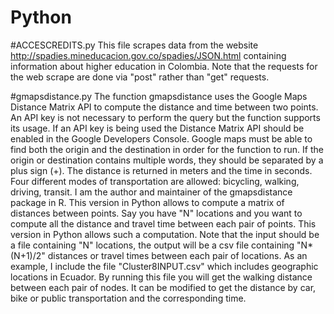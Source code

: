 # Python
#ACCESCREDITS.py
This file scrapes data from the website http://spadies.mineducacion.gov.co/spadies/JSON.html containing information about higher education in Colombia. 
Note that the requests for the web scrape are done via "post" rather than "get" requests. 

#gmapsdistance.py
The function gmapsdistance uses the Google Maps Distance Matrix API to compute the distance and time between two points. An API key is not necessary to perform the query but the function supports its usage. If an API key is being used the Distance Matrix API should be enabled in the Google Developers Console. Google maps must be able to find both the origin and the destination in order for the function to run. If the origin or destination contains multiple words, they should be separated by a plus sign (+). The distance is returned in meters and the time in seconds.
Four different modes of transportation are allowed: bicycling, walking, driving, transit.
I am the author and maintainer of the gmapsdistance package in R. This version in Python allows to compute a matrix of distances between points. Say you have "N" locations and you want to compute all the distance and travel time between each pair of points. This version in Python allows such a computation. Note that the input should be a file containing "N" locations, the output will be a csv file containing "N*(N+1)/2" distances or travel times between each pair of locations. 
As an example, I include the file "Cluster8INPUT.csv" which includes geographic locations in Ecuador. By running this file you will get the walking distance between each pair of nodes. It can be modified to get the distance by car, bike or public transportation and the corresponding time. 

